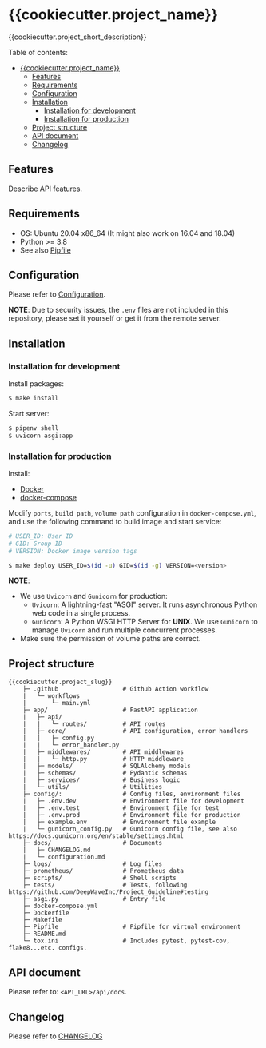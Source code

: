 # {{cookiecutter.project_name}}

{{cookiecutter.project_short_description}}  

Table of contents:

- [{{cookiecutter.project_name}}](#cookiecutterproject_name)
  - [Features](#features)
  - [Requirements](#requirements)
  - [Configuration](#configuration)
  - [Installation](#installation)
    - [Installation for development](#installation-for-development)
    - [Installation for production](#installation-for-production)
  - [Project structure](#project-structure)
  - [API document](#api-document)
  - [Changelog](#changelog)

## Features

Describe API features.

## Requirements

- OS: Ubuntu 20.04 x86_64 (It might also work on 16.04 and 18.04)
- Python >= 3.8
- See also [Pipfile](/Pipfile)

## Configuration

Please refer to [Configuration](/docs/configuration.md).

**NOTE**: Due to security issues, the `.env` files are not included in this repository, please set it yourself or get it from the remote server.

## Installation

### Installation for development

Install packages:

```bash
$ make install
```

Start server:

```bash
$ pipenv shell
$ uvicorn asgi:app
```

### Installation for production

Install:

- [Docker](https://docs.docker.com/engine/install/ubuntu/)
- [docker-compose](https://docs.docker.com/compose/install/)

Modify `ports`, `build path`, `volume path` configuration in `docker-compose.yml`, and use the following command to build image and start service:

```bash
# USER_ID: User ID
# GID: Group ID
# VERSION: Docker image version tags

$ make deploy USER_ID=$(id -u) GID=$(id -g) VERSION=<version>
```

**NOTE**:

- We use `Uvicorn` and `Gunicorn` for production:
  - `Uvicorn`: A lightning-fast "ASGI" server. It runs asynchronous Python web code in a single process.
  - `Gunicorn`: A Python WSGI HTTP Server for **UNIX**. We use `Gunicorn` to manage `Uvicorn` and run multiple concurrent processes.
- Make sure the permission of volume paths are correct.

## Project structure

```text
{{cookiecutter.project_slug}}
    ├─ .github                  # Github Action workflow
    |   └─ workflows
    |       └─ main.yml
    ├─ app/                     # FastAPI application
    |   ├─ api/
    |   |   └─ routes/          # API routes
    |   ├─ core/                # API configuration, error handlers
    |   |   ├─ config.py
    |   |   └─ error_handler.py
    |   ├─ middlewares/         # API middlewares
    |   |   └─ http.py          # HTTP middleware
    |   ├─ models/              # SQLAlchemy models
    |   ├─ schemas/             # Pydantic schemas
    |   ├─ services/            # Business logic
    |   └─ utils/               # Utilities
    ├─ config/:                 # Config files, environment files
    |   ├─ .env.dev             # Environment file for development
    |   ├─ .env.test            # Environment file for test
    |   ├─ .env.prod            # Environment file for production
    |   ├─ example.env          # Environment file example
    |   └─ gunicorn_config.py   # Gunicorn config file, see also https://docs.gunicorn.org/en/stable/settings.html
    ├─ docs/                    # Documents
    |   ├─ CHANGELOG.md
    |   └─ configuration.md
    ├─ logs/                    # Log files
    ├─ prometheus/              # Prometheus data
    ├─ scripts/                 # Shell scripts
    ├─ tests/                   # Tests, following https://github.com/DeepWaveInc/Project_Guideline#testing
    ├─ asgi.py                  # Entry file
    ├─ docker-compose.yml
    ├─ Dockerfile
    ├─ Makefile
    ├─ Pipfile                  # Pipfile for virtual environment
    ├─ README.md
    └─ tox.ini                  # Includes pytest, pytest-cov, flake8...etc. configs.
```

## API document

Please refer to: `<API_URL>/api/docs`.

## Changelog

Please refer to [CHANGELOG](/docs/CHANGELOG.md)
